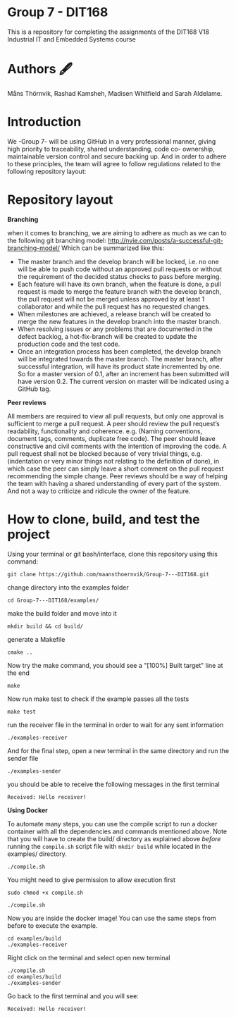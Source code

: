 # Group 7 - DIT168

This is a repository for completing the assignments of the DIT168 V18 Industrial IT and Embedded Systems course

# Authors 🖋️

Måns Thörnvik, Rashad Kamsheh, Madisen Whitfield and Sarah Aldelame.

# Introduction

We -Group 7- will be using GitHub in a very professional manner, giving high priority to traceability, shared understanding, code co- ownership, maintainable version control and secure backing up. And in order to adhere to these principles, the team will agree to follow regulations related to the following repository layout:

# Repository layout


**Branching**

when it comes to branching, we are aiming to adhere as much as we can to the following git branching model: http://nvie.com/posts/a-successful-git-branching-model/
Which can be summarized like this:

- The master branch and the develop branch will be locked, i.e. no one will be able to push code without an approved pull requests or without the requirement of the decided status checks to pass before merging.
- Each feature will have its own branch, when the feature is done, a pull request is made to merge the feature branch with the develop branch, the pull request will not be merged unless approved by at least 1 collaborator and while the pull request has no requested changes. 
- When milestones are achieved, a release branch will be created to merge the new features in the develop branch into the master branch.  
- When resolving issues or any problems that are documented in the defect backlog, a hot-fix-branch will be created to update the production code and the test code.
- Once an integration process has been completed, the develop branch will be integrated towards the master branch. The master branch, after successful integration, will have its product state incremented by one. So for a master version of 0.1, after an increment has been submitted will have version 0.2. The current version on master will be indicated using a GitHub tag.

**Peer reviews** 

All members are required to view all pull requests, but only one approval is sufficient to merge a pull request. A peer should review the pull request’s readability, functionality and coherence. e.g. (Naming conventions, document tags, comments, duplicate free code).
The peer should leave constructive and civil comments with the intention of improving the code. A pull request shall not be blocked because of very trivial things, e.g. (indentation or very minor things not relating to the definition of done), in which case the peer can simply leave a short comment on the pull request recommending the simple change. 
Peer reviews should be a way of helping the team with having a shared understanding of every part of the system. And not a way to criticize and ridicule the owner of the feature.  

# How to clone, build, and test the project

Using your terminal or git bash/interface, clone this repository using this command:

```
git clone https://github.com/maansthoernvik/Group-7---DIT168.git
```

change directory into the examples folder 

```
cd Group-7---DIT168/examples/
```

make the build folder and move into it

```
mkdir build && cd build/
```

generate a Makefile

```
cmake ..
```

Now try the make command, you should see a "[100%] Built target" line at the end
```
make
```

Now run make test to check if the example passes all the tests

```
make test
``` 

run the receiver file in the terminal in order to wait for any sent information

```
./examples-receiver 
``` 

And for the final step, open a new terminal in the same directory and run the sender file

```
./examples-sender 
``` 
you should be able to receive the following messages in the first terminal

```
Received: Hello receiver!
``` 

**Using Docker**

To automate many steps, you can use the compile script to run a docker container with all the dependencies and commands mentioned above. Note that you will have to create the build/ directory as explained above *before* running the ```compile.sh``` script file with ```mkdir build``` while located in the examples/ directory.

```
./compile.sh
``` 

You might need to give permission to allow execution first

```
sudo chmod +x compile.sh

./compile.sh
``` 

Now you are inside the docker image! You can use the same steps from before to execute the example.

```
cd examples/build
./examples-receiver 
``` 
Right click on the terminal and select open new terminal

```
./compile.sh
cd examples/build
./examples-sender
``` 
Go back to the first terminal and you will see:

```
Received: Hello receiver!
``` 
 

